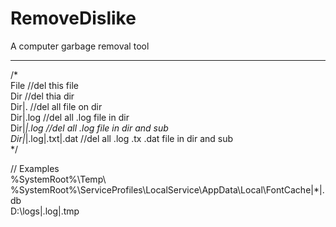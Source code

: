 # RemoveDislike
A computer garbage removal tool

---  
/*  
File					//del this file  
Dir						//del thia dir  
Dir|.					//del all file on dir  
Dir|.log				//del all .log file in dir  
Dir|*|.log				//del all .log file in  dir and sub  
Dir|*|.log|.txt|.dat	//del all .log .tx .dat file in dir and sub  
*/  
  
   
   
// Examples  
%SystemRoot%\Temp\   
%SystemRoot%\ServiceProfiles\LocalService\AppData\Local\FontCache\|*|.db  
D:\\logs|.log|.tmp  
  
